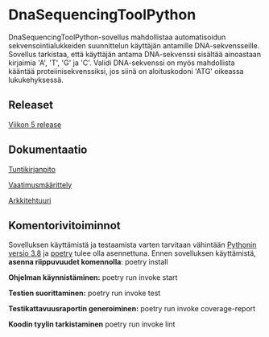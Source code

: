 # DnaSequencingToolPython
DnaSequencingToolPython-sovellus mahdollistaa automatisoidun sekvensointialukkeiden suunnittelun käyttäjän antamille DNA-sekvensseille. Sovellus tarkistaa, että käyttäjän antama DNA-sekvenssi sisältää ainoastaan kirjaimia 'A', 'T', 'G' ja 'C'. Validi DNA-sekvenssi on myös mahdollista kääntää proteiinisekvenssiksi, jos siinä on aloituskodoni 'ATG' oikeassa lukukehyksessä.

## Releaset
[Viikon 5 release](https://github.com/MattiKannisto/ot-harjoitustyo/releases/tag/viikko5)

## Dokumentaatio
[Tuntikirjanpito](https://github.com/MattiKannisto/ot-harjoitustyo/blob/master/dokumentaatio/tuntikirjanpito.md)

[Vaatimusmäärittely](https://github.com/MattiKannisto/ot-harjoitustyo/blob/master/dokumentaatio/vaatimusmaarittely.md)

[Arkkitehtuuri](https://github.com/MattiKannisto/ot-harjoitustyo/blob/master/dokumentaatio/arkkitehtuuri.md)

## Komentorivitoiminnot
Sovelluksen käyttämistä ja testaamista varten tarvitaan vähintään [Pythonin versio 3.8](https://www.python.org/downloads/release/python-380/) ja [poetry](https://python-poetry.org/) tulee olla asennettuna. Ennen sovelluksen käyttämistä, **asenna riippuvuudet komennolla**: poetry install

**Ohjelman käynnistäminen:** poetry run invoke start

**Testien suorittaminen:** poetry run invoke test

**Testikattavuusraportin generoiminen:** poetry run invoke coverage-report

**Koodin tyylin tarkistaminen** poetry run invoke lint